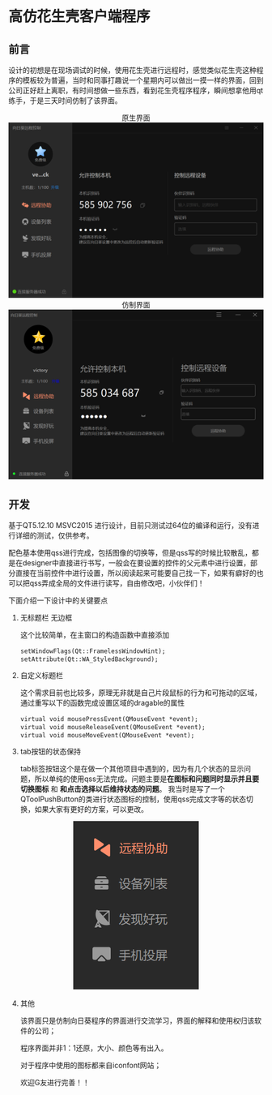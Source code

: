 # 高仿花生壳客户端程序

## 前言
设计的初想是在现场调试的时候，使用花生壳进行远程时，感觉类似花生壳这种程序的模板较为普遍，当时和同事打趣说一个星期内可以做出一摸一样的界面，回到公司正好赶上离职，有时间想做一些东西，看到花生壳程序程序，瞬间想拿他用qt练手，于是三天时间仿制了该界面。

<center>原生界面</center>

<div align=center> <img src="docment/image/source.png"/> </div>

<center>仿制界面</center>

<div align=center> <img src="docment/image/copy.png"/> </div>

## 开发
基于QT5.12.10 MSVC2015 进行设计，目前只测试过64位的编译和运行，没有进行详细的测试，仅供参考。

配色基本使用qss进行完成，包括图像的切换等，但是qss写的时候比较散乱，都是在designer中直接进行书写，一般会在要设置的控件的父元素中进行设置，部分直接在当前控件中进行设置，所以阅读起来可能要自己找一下，如果有癖好的也可以把qss弄成全局的文件进行读写，自由修改吧，小伙伴们！

下面介绍一下设计中的关键要点

1. 无标题栏 无边框
    
    这个比较简单，在主窗口的构造函数中直接添加
    ~~~
    setWindowFlags(Qt::FramelessWindowHint);
    setAttribute(Qt::WA_StyledBackground);
    ~~~
2. 自定义标题栏

    这个需求目前也比较多，原理无非就是自己片段鼠标的行为和可拖动的区域，通过重写以下的函数完成设置区域的dragable的属性
    ~~~
    virtual void mousePressEvent(QMouseEvent *event);
    virtual void mouseReleaseEvent(QMouseEvent *event);
    virtual void mouseMoveEvent(QMouseEvent *event);
    ~~~

3. tab按钮的状态保持

    tab标签按钮这个是在做一个其他项目中遇到的，因为有几个状态的显示问题，所以单纯的使用qss无法完成。问题主要是**在图标和问题同时显示并且要切换图标** 和 **和点击选择以后维持状态的问题**。
    我当时是写了一个QToolPushButton的类进行状态图标的控制，使用qss完成文字等的状态切换，如果大家有更好的方案，可以更改。

<div align=center> <img src="docment/image/table.png"/> </div>

4. 其他
   
   该界面只是仿制向日葵程序的界面进行交流学习，界面的解释和使用权归该软件的公司；

   程序界面并非1：1还原，大小、颜色等有出入。

   对于程序中使用的图标都来自iconfont网站；

   欢迎G友进行完善！！
